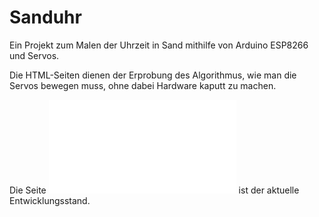 # Sanduhr
Ein Projekt zum Malen der Uhrzeit in Sand mithilfe von Arduino ESP8266 und Servos.

Die HTML-Seiten dienen der Erprobung des Algorithmus, wie man die Servos bewegen muss, ohne dabei Hardware kaputt zu machen.

Die Seite ![](./blob/zwei.html) ist der aktuelle Entwicklungsstand.
